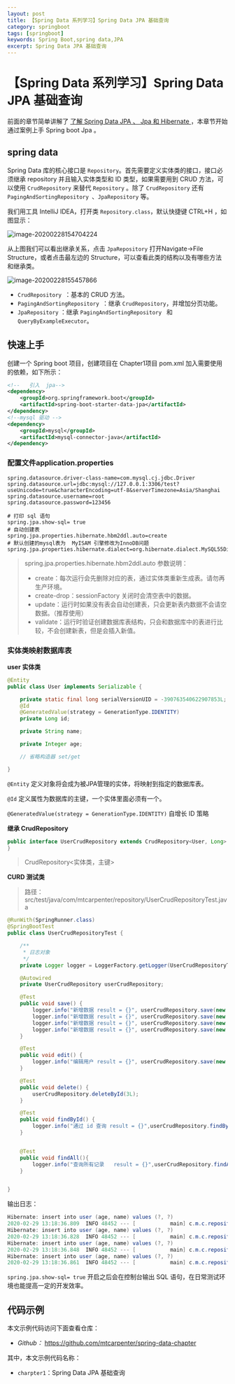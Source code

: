 ```yaml
---
layout: post
title: 【Spring Data 系列学习】Spring Data JPA 基础查询
category: springboot
tags: [springboot]
keywords: Spring Boot,spring data,JPA
excerpt: Spring Data JPA 基础查询
---
```


# 【Spring Data 系列学习】Spring Data JPA 基础查询

前面的章节简单讲解了 [了解 Spring Data JPA 、 Jpa 和 Hibernate ](https://blog.lixc.top/springboot/2020/03/22/spring-data-jpa-hibernate.html)，本章节开始通过案例上手 Spring boot Jpa 。

## spring data

Spring Data 库的核心接口是 `Repository`。首先需要定义实体类的接口，接口必须继承 repository 并且输入实体类型和 ID 类型，如果需要用到 CRUD 方法，可以使用 `CrudRepository` 来替代 `Repository` 。除了 `CrudRepository` 还有 `PagingAndSortingRepository `、`JpaRepository` 等。

我们用工具 IntelliJ IDEA，打开类 `Repository.class`，默认快捷键 CTRL+H ，如图显示：

![image-20200228154704224](https://mtcarpenter.oss-cn-beijing.aliyuncs.com/images/image-20200228154704224.png)



从上图我们可以看出继承关系，点击 `JpaRepository` 打开Navigate→File Structure，或者点击最左边的 Structure，可以查看此类的结构以及有哪些方法和继承类。

![image-20200228155457866](https://mtcarpenter.oss-cn-beijing.aliyuncs.com/images/image-20200228155457866.png)

- `CrudRepository `：基本的 CRUD 方法。
- `PagingAndSortingRepository `：继承 `CrudRepository`，并增加分页功能。
- `JpaRepository` ：继承 `PagingAndSortingRepository ` 和 `QueryByExampleExecutor`。

## 快速上手

创建一个 Spring boot 项目，创建项⽬在 Chapter1项⽬ pom.xml 加入需要使⽤的依赖，如下所示：

```xml
<!--   引入  jpa-->
<dependency>
    <groupId>org.springframework.boot</groupId>
    <artifactId>spring-boot-starter-data-jpa</artifactId>
</dependency>
<!--mysql 驱动 -->
<dependency>
    <groupId>mysql</groupId>
    <artifactId>mysql-connector-java</artifactId>
</dependency>
```

### 配置文件application.properties

```properties
spring.datasource.driver-class-name=com.mysql.cj.jdbc.Driver
spring.datasource.url=jdbc:mysql://127.0.0.1:3306/test?useUnicode=true&characterEncoding=utf-8&serverTimezone=Asia/Shanghai
spring.datasource.username=root
spring.datasource.password=123456

# 打印 sql 语句
spring.jpa.show-sql= true
# 自动创建表
spring.jpa.properties.hibernate.hbm2ddl.auto=create
# 默认创建的mysql表为  MyISAM 引擎修改为InnoDB问题
spring.jpa.properties.hibernate.dialect=org.hibernate.dialect.MySQL55Dialect
```

> spring.jpa.properties.hibernate.hbm2ddl.auto 参数说明：
>
> - create：每次运行会先删除对应的表，通过实体类重新生成表。请勿再生产环境。
> - create-drop：sessionFactory 关闭时会清空表中的数据。
> - update：运行时如果没有表会自动创建表，只会更新表内数据不会请空数据。（推荐使用）
> -  validate：运行时验证创建数据库表结构，只会和数据库中的表进行比较，不会创建新表，但是会插入新值。

### 实体类映射数据库表

**user 实体类**

```java
@Entity
public class User implements Serializable {

    private static final long serialVersionUID = -390763540622907853L;
    @Id
    @GeneratedValue(strategy = GenerationType.IDENTITY)
    private Long id;

    private String name;

    private Integer age;

    // 省略构造器 set/get		

}
```

`@Entity` 定义对象将会成为被JPA管理的实体，将映射到指定的数据库表。

`@Id` 定义属性为数据库的主键，一个实体里面必须有一个。

`@GeneratedValue(strategy = GenerationType.IDENTITY)` 自增长 ID 策略

**继承 CrudRepository**

```java
public interface UserCrudRepository extends CrudRepository<User, Long> {
}

```

> CrudRepository<实体类，主键>

**CURD 测试类**

> 路径：src/test/java/com/mtcarpenter/repository/UserCrudRepositoryTest.java

```java
@RunWith(SpringRunner.class)
@SpringBootTest
public class UserCrudRepositoryTest {

    /**
     * ⽇志对象
     */
    private Logger logger = LoggerFactory.getLogger(UserCrudRepositoryTest.class);

    @Autowired
    private UserCrudRepository userCrudRepository;

    @Test
    public void save() {
        logger.info("新增数据 result = {}", userCrudRepository.save(new User("小米", 9)));
        logger.info("新增数据 result = {}", userCrudRepository.save(new User("张三", 16)));
        logger.info("新增数据 result = {}", userCrudRepository.save(new User("三哥", 12)));
        logger.info("新增数据 result = {}", userCrudRepository.save(new User("米二", 8)));
    }

    @Test
    public void edit() {
        logger.info("编辑用户 result = {}", userCrudRepository.save(new User(3L, "三三", 16)));
    }

    @Test
    public void delete() {
        userCrudRepository.deleteById(3L);
    }

    @Test
    public void findById() {
        logger.info("通过 id 查询 result = {}",userCrudRepository.findById(1L));
    }


    @Test
    public void findAll(){
        logger.info("查询所有记录   result = {}",userCrudRepository.findAll());
    }


}

```

输出日志：

```java
Hibernate: insert into user (age, name) values (?, ?)
2020-02-29 13:18:36.809  INFO 48452 --- [           main] c.m.c.repository.UserCrudRepositoryTest  : 新增数据 result = User{id=1, name='小米', age=9}
Hibernate: insert into user (age, name) values (?, ?)
2020-02-29 13:18:36.828  INFO 48452 --- [           main] c.m.c.repository.UserCrudRepositoryTest  : 新增数据 result = User{id=2, name='张三', age=16}
Hibernate: insert into user (age, name) values (?, ?)
2020-02-29 13:18:36.848  INFO 48452 --- [           main] c.m.c.repository.UserCrudRepositoryTest  : 新增数据 result = User{id=3, name='三哥', age=12}
Hibernate: insert into user (age, name) values (?, ?)
2020-02-29 13:18:36.861  INFO 48452 --- [           main] c.m.c.repository.UserCrudRepositoryTest  : 新增数据 result = User{id=4, name='米二', age=8}

```

`spring.jpa.show-sql= true` 开启之后会在控制台输出 SQL 语句，在日常测试环境也能提高一定的开发效率。

## 代码示例

本文示例代码访问下面查看仓库：

- *Github：* https://github.com/mtcarpenter/spring-data-chapter

其中，本文示例代码名称：

- `charpter1`：Spring Data JPA 基础查询